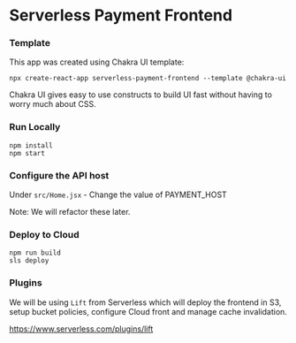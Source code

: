 # Serverless Payment Frontend

### Template

This app was created using Chakra UI template:

```
npx create-react-app serverless-payment-frontend --template @chakra-ui
```

Chakra UI gives easy to use constructs to build UI fast without having to worry much about CSS.

### Run Locally

```
npm install
npm start
```

### Configure the API host

Under `src/Home.jsx` - Change the value of PAYMENT_HOST

Note: We will refactor these later.

### Deploy to Cloud

```
npm run build
sls deploy
```

### Plugins

We will be using `Lift` from Serverless which will deploy the frontend in S3, setup bucket policies, configure Cloud front and manage cache invalidation.

https://www.serverless.com/plugins/lift
